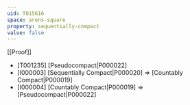 ```yaml
---
uid: T015616
space: arens-square
property: sequentially-compact
value: false
---
```

[[Proof]]

* [T001235] [Pseudocompact|P000022]
* [I000003] [Sequentially Compact|P000020] => [Countably Compact|P000019]
* [I000004] [Countably Compact|P000019] => [Pseudocompact|P000022]

